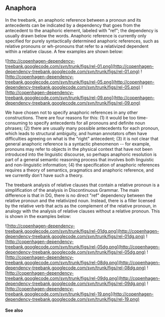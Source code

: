 ## Anaphora ##

In the treebank, an anaphoric reference between a pronoun and its antecedents can be indicated by a dependency that goes from the antecedent to the anaphoric element, labeled with "ref"; the dependency is usually drawn below the words. Anaphoric reference is currently only specified for purely syntactically determined anaphoric references, such as relative pronouns or wh-pronouns that refer to a relativized dependent within a relative clause. A few examples are shown below:

![http://copenhagen-dependency-treebank.googlecode.com/svn/trunk/figs/rel-01.png](http://copenhagen-dependency-treebank.googlecode.com/svn/trunk/figs/rel-01.png) ![http://copenhagen-dependency-treebank.googlecode.com/svn/trunk/figs/rel-05.png](http://copenhagen-dependency-treebank.googlecode.com/svn/trunk/figs/rel-05.png) ![http://copenhagen-dependency-treebank.googlecode.com/svn/trunk/figs/rel-09.png](http://copenhagen-dependency-treebank.googlecode.com/svn/trunk/figs/rel-09.png)

We have chosen not to specify anaphoric references in any other constructions. There are four reasons for this: (1) it would be too time-consuming to specify antecedents for all pronouns and definite noun phrases; (2) there are usually many possible antecedents for each pronoun, which leads to structural ambiguity, and human annotators often have difficulties agreeing on what is the "right" antecedent; (3) it is not clear that general anaphoric reference is a syntactic phenomenon -- for example, pronouns may refer to objects in the physical context that have not been introduced into the linguistic discourse, so perhaps anaphoric resolution is part of a general semantic reasoning process that involves both linguistic and non-linguistic information; (4) the specification of anaphoric references requires a theory of semantics, pragmatics and anaphoric reference, and we currently don't have such a theory.

The treebank analysis of relative clauses that contain a relative pronoun is a simplification of the analysis in Discontinuous Grammar. The main difference is that in DG, there is no direct "ref" dependency between the relative pronoun and the relativized noun. Instead, there is a filler licensed by the relative verb that acts as the complement of the relative pronoun, in analogy with the analysis of relative clauses without a relative pronoun. This is shown in the examples below:

![http://copenhagen-dependency-treebank.googlecode.com/svn/trunk/figs/rel-01dg.png](http://copenhagen-dependency-treebank.googlecode.com/svn/trunk/figs/rel-01dg.png) ![http://copenhagen-dependency-treebank.googlecode.com/svn/trunk/figs/rel-05dg.png](http://copenhagen-dependency-treebank.googlecode.com/svn/trunk/figs/rel-05dg.png) ![http://copenhagen-dependency-treebank.googlecode.com/svn/trunk/figs/rel-08dg.png](http://copenhagen-dependency-treebank.googlecode.com/svn/trunk/figs/rel-08dg.png) ![http://copenhagen-dependency-treebank.googlecode.com/svn/trunk/figs/rel-09dg.png](http://copenhagen-dependency-treebank.googlecode.com/svn/trunk/figs/rel-09dg.png) ![http://copenhagen-dependency-treebank.googlecode.com/svn/trunk/figs/rel-19.png](http://copenhagen-dependency-treebank.googlecode.com/svn/trunk/figs/rel-19.png)


#### See also ####

